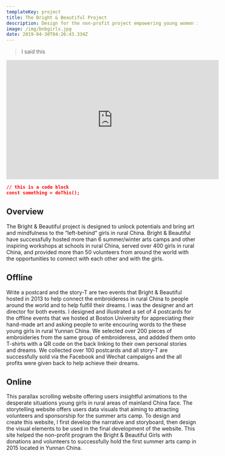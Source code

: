 ```yaml
---
templateKey: project
title: The Bright & Beautiful Project
description: Design for the non-profit project empowering young women in rural China
image: /img/bnbgirls.jpg
date: 2019-04-30T04:26:43.334Z
---
```

<blockquote>I said this<footer></footer></blockquote>

<iframe width=560 height=315 src="https://www.youtube.com/embed/HuoU8piIMxg" frameborder="0" allowfullscreen></iframe>


```json
// this is a code block
const something = doThis();
```

## Overview

The Bright & Beautiful project is designed to unlock potentials and bring art and mindfulness to the “left-behind” girls in rural China. Bright & Beautiful have successfully hosted more than 6 summer/winter arts camps and other inspiring workshops at schools in rural China, served over 400 girls in rural China, and provided more than 50 volunteers from around the world with the opportunities to connect with each other and with the girls.

## Offline

Write a postcard and the story-T are two events that Bright & Beautiful hosted in 2013 to help connect the embroideress in rural China to people around the world and to help fulfill their dreams. I was the designer and art director for both events. I designed and illustrated a set of 4 postcards for the offline events that we hosted at Boston University for appreciating their hand-made art and asking people to write encouring words to the these young girls in rural Yunnan China. We selected over 200 pieces of embroideries from the same group of embroideress, and addded them onto T-shirts with a QR code on the back linking to their own personal stories and dreams. We collected over 100 postcards and all story-T are successfully sold via the Facebook and Wechat campaigns and the all profits were given back to help achieve their dreams.

## Online

This parallax scrolling website offering users insightful animations to the desperate situations young girls in rural areas of mainland China face. The storytelling website offers users data visuals that aiming to attracting volunteers and sponsorship for the summer arts camp. To design and create this website, I first develop the narrative and storyboard, then design the visual elements to be used in the final development of the website. This site helped the non-profit program the Bright & Beautiful Girls with donations and volunteers to successfully hold the first summer arts camp in 2015 located in Yunnan China.